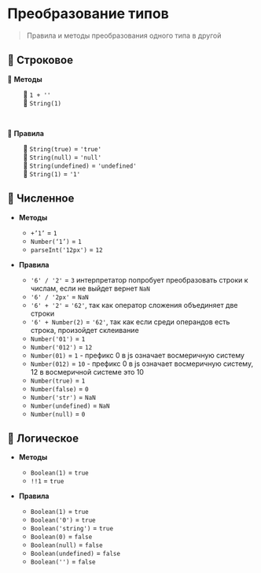 # Преобразование типов
> Правила и методы преобразования одного типа в другой

## 🚩 Строковое

💠 **Методы**

&emsp;&emsp; 🔹 `1 + ''`    
&emsp;&emsp; 🔹 `String(1)`        

<br> 

💠 **Правила**
	
&emsp;&emsp; 🔹 `String(true)` = `'true'`  
&emsp;&emsp; 🔹 `String(null)` = `'null'`  
&emsp;&emsp; 🔹 `String(undefined)` = `'undefined'`  
&emsp;&emsp; 🔹 `String(1)` = `'1'`        	
	

## 🚩 Численное

* **Методы**
    * `+’1’` = `1`
    * `Number(‘1’)` = `1`
    * `parseInt('12px')` = `12`

* **Правила**

    * `'6' / '2'` = `3` интерпретатор попробует преобразовать строки к числам, если не выйдет вернет `NaN`
    * `'6' / '2px'` = `NaN` 
    * `'6' + '2'` = `'62'`, так как оператор сложения объединяет две строки
    * `'6' + Number(2)` = `'62'`, так как если среди операндов есть строка, произойдет склеивание 
    * `Number('01')` = `1`
    * `Number('012')` = `12`
    * `Number(01)` = `1` - префикс 0 в js означает восмеричную систему
    * `Number(012)` = `10` - префикс 0 в js означает восмеричную систему, 12 в восмеричной системе это 10
    * `Number(true)` = `1`
    * `Number(false)` = `0`
    * `Number('str')` = `NaN`
    * `Number(undefined)` = `NaN`
    * `Number(null)` = `0`

## 🚩 Логическое

* **Методы**
    * `Boolean(1)` = `true`
    * `!!1` = `true`

* **Правила**

    * `Boolean(1)` = `true`
    * `Boolean('0')` = `true`
    * `Boolean('string')` = `true`
    * `Boolean(0)` = `false`
    * `Boolean(null)` = `false`
    * `Boolean(undefined)` = `false`
    * `Boolean('')` = `false`
    
